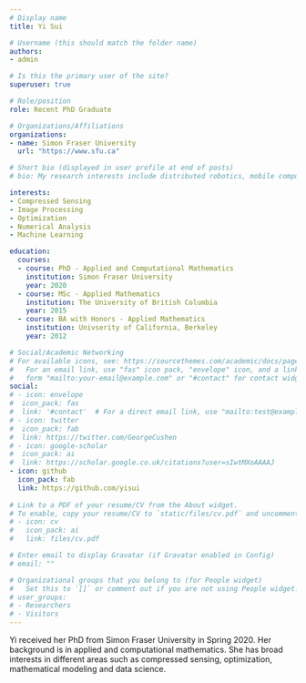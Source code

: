 ```yaml
---
# Display name
title: Yi Sui

# Username (this should match the folder name)
authors:
- admin

# Is this the primary user of the site?
superuser: true

# Role/position
role: Recent PhD Graduate

# Organizations/Affiliations
organizations:
- name: Simon Fraser University 
  url: "https://www.sfu.ca"

# Short bio (displayed in user profile at end of posts)
# bio: My research interests include distributed robotics, mobile computing and programmable matter.

interests:
- Compressed Sensing
- Image Processing 
- Optimization 
- Numerical Analysis
- Machine Learning 

education:
  courses:
  - course: PhD - Applied and Computational Mathematics 
    institution: Simon Fraser University 
    year: 2020
  - course: MSc - Applied Mathematics 
    institution: The University of British Columbia 
    year: 2015
  - course: BA with Honors - Applied Mathematics 
    institution: Univserity of California, Berkeley 
    year: 2012

# Social/Academic Networking
# For available icons, see: https://sourcethemes.com/academic/docs/page-builder/#icons
#   For an email link, use "fas" icon pack, "envelope" icon, and a link in the
#   form "mailto:your-email@example.com" or "#contact" for contact widget.
social:
# - icon: envelope
#  icon_pack: fas
#  link: '#contact'  # For a direct email link, use "mailto:test@example.org".
# - icon: twitter
#  icon_pack: fab
#  link: https://twitter.com/GeorgeCushen
# - icon: google-scholar
#  icon_pack: ai
#  link: https://scholar.google.co.uk/citations?user=sIwtMXoAAAAJ
- icon: github
  icon_pack: fab
  link: https://github.com/yisui
  
# Link to a PDF of your resume/CV from the About widget.
# To enable, copy your resume/CV to `static/files/cv.pdf` and uncomment the lines below.
# - icon: cv
#   icon_pack: ai
#   link: files/cv.pdf

# Enter email to display Gravatar (if Gravatar enabled in Config)
# email: ""

# Organizational groups that you belong to (for People widget)
#   Set this to `[]` or comment out if you are not using People widget.
# user_groups:
# - Researchers
# - Visitors
---
```


Yi received her PhD from Simon Fraser University in Spring 2020. Her background is in applied and computational mathematics. She has broad interests in different areas such as compressed sensing, optimization, mathematical modeling and data science.
